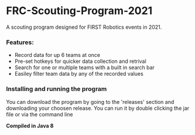 # FRC-Scouting-Program-2021
A scouting program designed for FIRST Robotics events in 2021.
### Features:
- Record data for up 6 teams at once
- Pre-set hotkeys for quicker data collection and retrival
- Search for one or multiple teams with a built in search bar
- Easiley filter team data by any of the recorded values

### Installing and running the program
You can download the program by going to the 'releases' section and downloading your choosen release. 
You can run it by double clicking the jar file or via the command line

**Compiled in Java 8**
